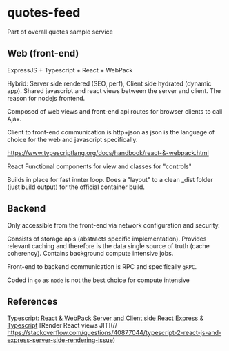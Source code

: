 # quotes-feed

Part of overall quotes sample service 

## Web (front-end)

ExpressJS + Typescript + React + WebPack

Hybrid: Server side rendered (SEO, perf), Client side hydrated (dynamic app).  Shared javascript and react views between the server and client.  The reason for nodejs frontend.

Composed of web views and front-end api routes for browser clients to call Ajax.

Client to front-end communication is http+json as json is the language of choice for the web and javascript specifically.

https://www.typescriptlang.org/docs/handbook/react-&-webpack.html 

React Functional components for view and classes for "controls"

Builds in place for fast innter loop.  Does a "layout" to a clean _dist folder (just build output) for the official container build.

## Backend

Only accessible from the front-end via network configuration and security.

Consists of storage apis (abstracts specific implementation).  Provides relevant caching and therefore is the data single source of truth (cache coherency).  Contains background compute intensive jobs.

Front-end to backend communication is RPC and specifically `gRPC`.

Coded in `go` as `node` is not the best choice for compute intensive 

## References

[Typescript: React & WebPack](https://www.typescriptlang.org/docs/handbook/react-&-webpack.html#add-a-typescript-configuration-file)
[Server and Client side React](https://dev.to/marvelouswololo/how-to-server-side-render-react-hydrate-it-on-the-client-and-combine-client-and-server-routes-1a3p)
[Express & Typescript](https://github.com/BrianDGLS/express-ts)
[Render React views JIT](// https://stackoverflow.com/questions/40877044/typescript-2-react-js-and-express-server-side-rendering-issue)



